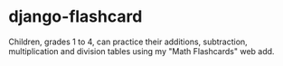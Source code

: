 # django-flashcard
Children, grades 1 to 4, can practice their additions, subtraction, multiplication and division tables using my "Math Flashcards" web add.
